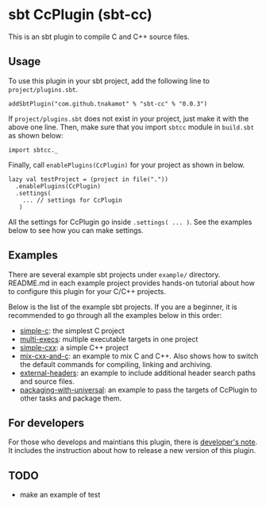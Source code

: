 # sbt CcPlugin (sbt-cc)

This is an sbt plugin to compile C and C++ source files.

## Usage

To use this plugin in your sbt project, add the following line to `project/plugins.sbt`.

    addSbtPlugin("com.github.tnakamot" % "sbt-cc" % "0.0.3")

If `project/plugins.sbt` does not exist in your project, just make it with the above
one line. Then, make sure that you import `sbtcc` module in `build.sbt` as shown 
below:

    import sbtcc._

Finally, call `enablePlugins(CcPlugin)` for your project as shown in below. 

    lazy val testProject = (project in file("."))
      .enablePlugins(CcPlugin)
      .settings(
        ... // settings for CcPlugin
       )

All the settings for CcPlugin go inside `.settings( ... )`. See the examples below
to see how you can make settings.

## Examples

There are several example sbt projects under `example/` directory. README.md in each
example project provides hands-on tutorial about how to configure this plugin for
your C/C++ projects.

Below is the list of the example sbt projects. If you are a beginner, it is recommended
to go through all the examples below in this order:

* [simple-c](examples/simple-c/README.md): the simplest C project
* [multi-execs](examples/multi-execs/README.md): multiple executable targets in one project
* [simple-cxx](examples/simple-cxx/README.md): a simple C++ project
* [mix-cxx-and-c](examples/mix-cxx-and-c/README.md): an example to mix C and C++. Also shows how to switch the default commands for compiling, linking and archiving.
* [external-headers](examples/external-headers/README.md): an example to include additional header search paths and source files.
* [packaging-with-universal](examples/packaging-with-universal/README.md): an example to pass the targets of CcPlugin to other tasks and package them.

## For developers

For those who develops and maintians this plugin, there is [developer's note](DEVELOPER.md). It includes the instruction about how to release a new version of this plugin.

## TODO

* make an example of test
